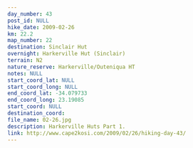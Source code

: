 ```yaml
---
day_number: 43
post_id: NULL
hike_date: 2009-02-26
km: 22.2
map_number: 22
destination: Sinclair Hut
overnight: Harkerville Hut (Sinclair)
terrain: N2
nature_reserve: Harkerville/Outeniqua HT
notes: NULL
start_coord_lat: NULL
start_coord_long: NULL
end_coord_lat: -34.079733
end_coord_long: 23.19085
start_coord: NULL
destination_coord: 
file_name: 02-26.jpg
description: Harkerville Huts Part 1.
link: http://www.cape2kosi.com/2009/02/26/hiking-day-43/
---
```

